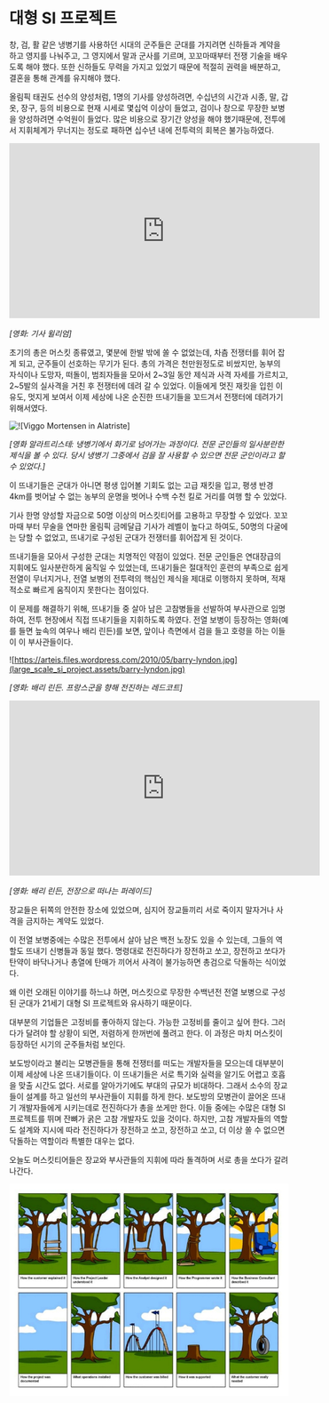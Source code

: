# 대형 SI 프로젝트

창, 검, 활 같은 냉병기를 사용하던 시대의 군주들은 군대를 가지려면 신하들과 계약을 하고 영지를 나눠주고, 그 영지에서 말과 군사를 기르며, 꼬꼬마때부터 전쟁 기술을 배우도록 해야 했다. 또한 신하들도 무력을 가지고 있었기 때문에 적절히 권력을 배분하고, 결혼을 통해 관계를 유지해야 했다.

올림픽 태권도 선수의 양성처럼, 1명의 기사를 양성하려면, 수십년의 시간과 시종, 말, 갑옷, 장구, 등의 비용으로 현재 시세로 몇십억 이상이 들었고, 검이나 창으로 무장한 보병을 양성하려면 수억원이 들었다. 많은 비용으로 장기간 양성을 해야 했기때문에, 전투에서 지휘체계가 무너지는 정도로 패하면 십수년 내에 전투력의 회복은 불가능하였다.

<iframe width="560" height="315" src="https://www.youtube.com/embed/_KzsTKqTq1M" frameborder="0" allow="accelerometer; autoplay; encrypted-media; gyroscope; picture-in-picture" allowfullscreen></iframe>

*[영화: 기사 윌리엄]*

초기의 총은 머스킷 종류였고, 몇분에 한발 밖에 쏠 수 없었는데, 차츰 전쟁터를 휘어 잡게 되고, 군주들이 선호하는 무기가 된다. 총의 가격은 천만원정도로 비쌌지만, 농부의 자식이나 도망자, 떠돌이, 범죄자들을 모아서 2~3일 동안 제식과 사격 자세를 가르치고, 2~5발의 실사격을 거친 후 전쟁터에 데려 갈 수 있었다. 이들에게 멋진 재킷을 입힌 이유도, 멋지게 보여서 이제 세상에 나온 순진한 뜨내기들을 꼬드겨서 전쟁터에 데려가기 위해서였다.

![![Viggo Mortensen in Alatriste]](https://www.brego.net/wp-content/uploads/2006/07/viggo-mortensen-alatriste-soldiers-02.jpg)

*[영화 알라트리스테: 냉병기에서 화기로 넘어가는 과정이다. 전문 군인들의 일사분란한 제식을 볼 수 있다. 당시 냉병기 그중에서 검을 잘 사용할 수 있으면 전문 군인이라고 할 수 있었다.]*

이 뜨내기들은 군대가 아니면 평생 입어볼 기회도 없는 고급 재킷을 입고, 평생 반경 4km를 벗어날 수 없는 농부의 운명을 벗어나 수백 수천 킬로 거리를 여행 할 수 있었다.

기사 한명 양성할 자금으로 50명 이상의 머스킷티어를 고용하고 무장할 수 있었다. 꼬꼬마때 부터 무술을 연마한 올림픽 금메달급 기사가 레벨이 높다고 하여도, 50명의 다굴에는 당할 수 없었고, 뜨내기로 구성된 군대가 전쟁터를 휘어잡게 된 것이다.

뜨내기들을 모아서 구성한 군대는 치명적인 약점이 있었다. 전문 군인들은 연대장급의 지휘에도 일사분란하게 움직일 수 있었는데, 뜨내기들은 절대적인 훈련의 부족으로 쉽게 전열이 무너지거나, 전열 보병의 전투력의 핵심인 제식을 제대로 이행하지 못하며, 적재적소로 빠르게 움직이지 못한다는 점이있다.

이 문제를 해결하기 위해, 뜨내기들 중 살아 남은 고참병들을 선발하여 부사관으로 임명하여, 전투 현장에서 직접 뜨내기들을 지휘하도록 하였다. 전열 보병이 등장하는 영화(예를 들면 늪속의 여우나 배리 린든)를 보면, 앞이나 측면에서 검을 들고 호령을 하는 이들이 이 부사관들이다.

![https://arteis.files.wordpress.com/2010/05/barry-lyndon.jpg](large_scale_si_project.assets/barry-lyndon.jpg)

*[영화: 배리 린든. 프랑스군을 향해 전진하는 레드코트]*

<iframe width="560" height="315" src="https://www.youtube.com/embed/m7wEUlpaYjY" frameborder="0" allow="accelerometer; autoplay; encrypted-media; gyroscope; picture-in-picture" allowfullscreen></iframe>

*[영화: 배리 린든, 전장으로 떠나는 퍼레이드]*

장교들은 뒤쪽의 안전한 장소에 있었으며, 심지어 장교들끼리 서로 죽이지 말자거나 사격을 금지하는 계약도 있었다.

이 전열 보병중에는 수많은 전투에서 살아 남은 백전 노장도 있을 수 있는데, 그들의 역할도 뜨내기 신병들과 동일 했다. 명령대로 전진하다가 장전하고 쏘고, 장전하고 쏘다가 탄약이 바닥나거나 총열에 탄매가 끼어서 사격이 불가능하면 총검으로 닥돌하는 식이었다.

왜 이런 오래된 이야기를 하느냐 하면, 머스킷으로 무장한 수백년전 전열 보병으로 구성된 군대가 21세기 대형 SI 프로젝트와 유사하기 때문이다.

대부분의 기업들은 고정비를 좋아하지 않는다. 가능한 고정비를 줄이고 싶어 한다. 그러다가 달려야 할 상황이 되면, 저렴하게 한꺼번에 풀려고 한다. 이 과정은 마치 머스킷이 등장하던 시기의 군주들처럼 보인다.

보도방이라고 불리는 모병관들을 통해 전쟁터를 떠도는 개발자들을 모으는데 대부분이 이제 세상에 나온 뜨내기들이다. 이 뜨내기들은 서로 특기와 실력을 알기도 어렵고 호흡을 맞출 시간도 없다. 서로를 알아가기에도 부대의 규모가 비대하다. 그래서 소수의 장교들이 설계를 하고 일선의 부사관들이 지휘를 하게 한다. 보도방의 모병관이 끌어온 뜨내기 개발자들에게 시키는데로 전진하다가 총을 쏘게만 한다. 이들 중에는 수많은 대형 SI 프로젝트를 뛰며 잔뼈가 굵은 고참 개발자도 있을 것이다. 하지만, 고참 개발자들의 역할도 설계와 지시에 따라 전진하다가 장전하고 쏘고, 장전하고 쏘고, 더 이상 쏠 수 없으면 닥돌하는 역할이라 특별한 대우는 없다.

오늘도 머스킷티어들은 장교와 부사관들의 지휘에 따라 돌격하며 서로 총을 쏘다가 갈려 나간다.

![img](large_scale_si_project.assets/%EC%9D%B4%EB%AF%B8%EC%A7%80%201.jpg)